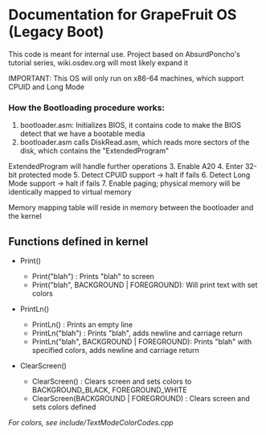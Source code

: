 # Documentation for GrapeFruit OS (Legacy Boot)

This code is meant for internal use. Project based on AbsurdPoncho's tutorial series, wiki.osdev.org will most likely expand it

IMPORTANT: This OS will only run on x86-64 machines, which support CPUID and Long Mode

### How the Bootloading procedure works:

1. bootloader.asm: Initializes BIOS, it contains code to make the BIOS detect that we have a bootable media
2. bootloader.asm calls DiskRead.asm, which reads more sectors of the disk, which contains the "ExtendedProgram"

ExtendedProgram will handle further operations
3. Enable A20
4. Enter 32-bit protected mode
5. Detect CPUID support     -> halt if fails
6. Detect Long Mode support -> halt if fails
7. Enable paging; physical memory will be identically mapped to virtual memory

Memory mapping table will reside in memory between the bootloader and the kernel

## Functions defined in kernel
- Print()
    - Print("blah") : Prints "blah" to screen
    - Print("blah", BACKGROUND | FOREGROUND): Will print text with set colors

- PrintLn()
    - PrintLn() : Prints an empty line
    - PrintLn("blah") : Prints "blah", adds newline and carriage return
    - PrintLn("blah", BACKGROUND | FOREGROUND): Prints "blah" with specified colors, adds newline and carriage return

- ClearScreen()
    - ClearScreen() : Clears screen and sets colors to BACKGROUND_BLACK, FOREGROUND_WHITE
    - ClearScreen(BACKGROUND | FOREGROUND) : Clears screen and sets colors defined

*For colors, see include/TextModeColorCodes.cpp*